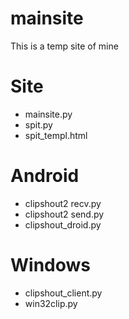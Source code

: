 mainsite
==========
This is a temp site of mine

# Site
* mainsite.py
* spit.py
* spit_templ.html

# Android
* clipshout2 recv.py
* clipshout2 send.py
* clipshout_droid.py

# Windows
* clipshout_client.py
* win32clip.py



